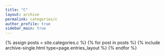 ```yaml
---
title: "C"
layout: archive
permalink: categories/c
author_profile: true
sidebar_main: true
---
```


{% assign posts = site.categories.c %} {% for post in posts %}
{% include archive-single.html type=page.entries_layout %} {% endfor %}